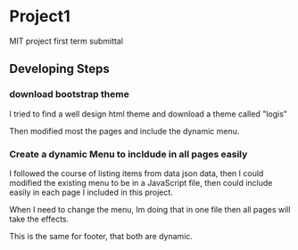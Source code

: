 # Project1
MIT project first term submittal

## Developing Steps

### download bootstrap theme
I tried to find a well design html theme and download a theme called "logis"

Then modified most the pages and include the dynamic menu.

### Create a dynamic Menu to incldude in all pages easily
I followed the course of listing items from data json data, then I could modified the existing menu to be in a JavaScript file, then could include easily in each page I included in this project.

When I need to change the menu, Im doing that in one file then all pages will take the effects.

This is the same for footer, that both are dynamic.



